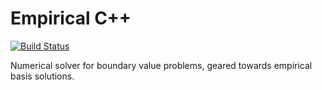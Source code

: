 Empirical C++
============

[![Build Status](http://dev.dryanhild.net/jenkins/job/Empirical%20C++/badge/icon)](http://dev.dryanhild.net/jenkins/job/Empirical%20C++/)

Numerical solver for boundary value problems, geared towards empirical basis solutions.

